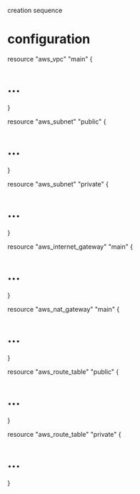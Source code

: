 creation sequence
# configuration
resource "aws_vpc" "main" {
  # ...
}

resource "aws_subnet" "public" {
  # ...
}

resource "aws_subnet" "private" {
  # ...
}

resource "aws_internet_gateway" "main" {
  # ...
}

resource "aws_nat_gateway" "main" {
  # ...
}

resource "aws_route_table" "public" {
  # ...
}

resource "aws_route_table" "private" {
  # ...
}